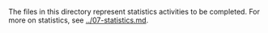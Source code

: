 The files in this directory represent statistics activities to be
completed. For more on statistics, see
[../07-statistics.md](../07-statistics.md).
